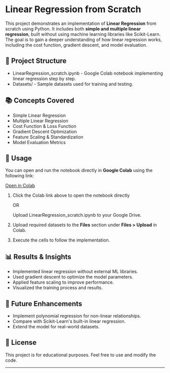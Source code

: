 # Linear Regression from Scratch

This project demonstrates an implementation of **Linear Regression** from scratch using Python. It includes both **simple and multiple linear regression**, built without using machine learning libraries like Scikit-Learn. The goal is to gain a deeper understanding of how linear regression works, including the cost function, gradient descent, and model evaluation.

## 📂 Project Structure

- LinearRegression_scratch.ipynb - Google Colab notebook implementing linear regression step by step.
- Datasets/ - Sample datasets used for training and testing.

## 📚 Concepts Covered

- Simple Linear Regression
- Multiple Linear Regression
- Cost Function & Loss Function
- Gradient Descent Optimization
- Feature Scaling & Standardization
- Model Evaluation Metrics

## 📜 Usage

You can open and run the notebook directly in **Google Colab** using the following link:

[Open in Colab](https://colab.research.google.com/drive/1JA9Bm28YtAPOeU4VfElgT4DEYS6Ts5Z3?usp=sharing)

1. Click the Colab link above to open the notebook directly

   OR

   Upload LinearRegression\_scratch.ipynb to your Google Drive.

2. Upload required datasets to the **Files** section under **Files > Upload** in Colab.

3. Execute the cells to follow the implementation.

## 📊 Results & Insights

- Implemented linear regression without external ML libraries.
- Used gradient descent to optimize the model parameters.
- Applied feature scaling to improve performance.
- Visualized the training process and results.

## 🚀 Future Enhancements

- Implement polynomial regression for non-linear relationships.
- Compare with Scikit-Learn's built-in linear regression.
- Extend the model for real-world datasets.

## 📜 License

This project is for educational purposes. Feel free to use and modify the code.

---

